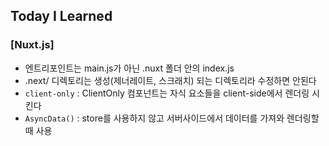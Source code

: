 ## Today I Learned

### [Nuxt.js]

- 엔트리포인트는 main.js가 아닌 .nuxt 폴더 안의 index.js
- .next/ 디렉토리는 생성(제너레이트, 스크래치) 되는 디렉토리라 수정하면 안된다
- `client-only` : ClientOnly 컴포넌트는 자식 요소들을 client-side에서 렌더링 시킨다
- `AsyncData()` : store를 사용하지 않고 서버사이드에서 데이터를 가져와 렌더링할 때 사용
